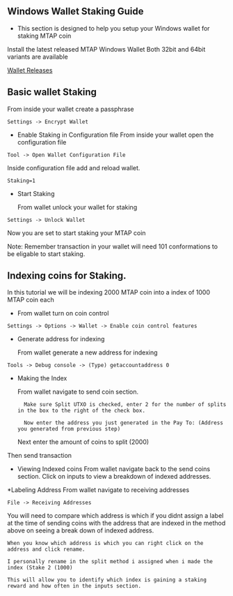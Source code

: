 ## Windows Wallet Staking Guide
* This section is designed to help you setup your Windows wallet for staking MTAP coin

Install the latest released MTAP Windows Wallet
Both 32bit and 64bit variants are available

[Wallet Releases](https://github.com/MTAPcoin/MTAPCoin/releases)

## Basic wallet Staking
From inside your wallet create a passphrase
```
Settings -> Encrypt Wallet
```

* Enable Staking in Configuration file
	From inside your wallet open the configuration file
```
Tool -> Open Wallet Configuration File
```

Inside configuration file add and reload wallet.
```
Staking=1
```

* Start Staking

	From wallet unlock your wallet for staking
```
Settings -> Unlock Wallet
```

Now you are set to start staking your MTAP coin

Note: Remember transaction in your wallet will need 101 conformations to be eligable to start staking.




## Indexing coins for Staking.

In this tutorial we will be indexing 2000 MTAP coin into a index of 1000 MTAP coin each

* From wallet turn on coin control

```
Settings -> Options -> Wallet -> Enable coin control features
```

* Generate address for indexing

	From wallet generate a new address for indexing

```
Tools -> Debug console -> (Type) getaccountaddress 0
```

* Making the Index

	From wallet navigate to send coin section.

		Make sure Split UTXO is checked, enter 2 for the number of splits in the box to the right of the check box.

		Now enter the address you just generated in the Pay To: (Address you generated from previous step)

	Next enter the amount of coins to split (2000)

Then send transaction

* Viewing Indexed coins
	From wallet navigate back to the send coins section.
		Click on inputs to view a breakdown of indexed addresses.

*Labeling Address
	From wallet navigate to receiving addresses

```
File -> Receiving Addresses
```

You will need to compare which address is which if you didnt assign a label at the time of sending coins with the address that are indexed in the method above on seeing a break down of indexed address.

	When you know which address is which you can right click on the address and click rename.

	I personally rename in the split method i assigned when i made the index (Stake 2 (1000)

	This will allow you to identify which index is gaining a staking reward and how often in the inputs section.
